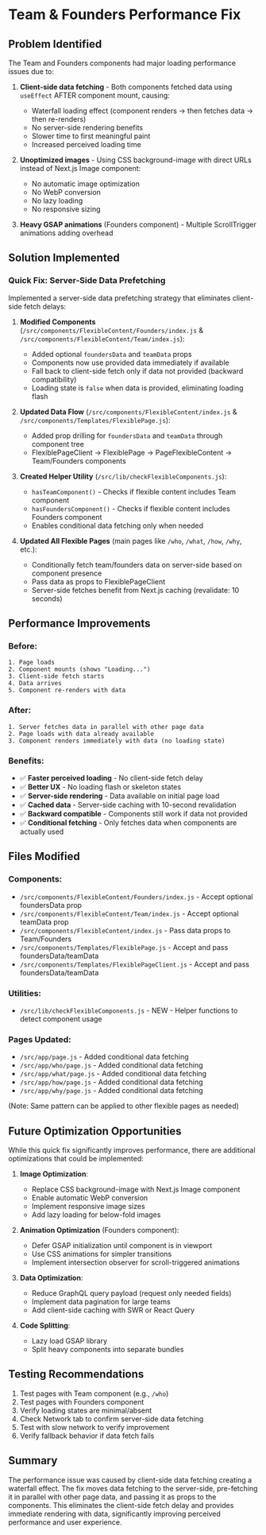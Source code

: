 # Team & Founders Performance Fix

## Problem Identified

The Team and Founders components had major loading performance issues due to:

1. **Client-side data fetching** - Both components fetched data using `useEffect` AFTER component mount, causing:
   - Waterfall loading effect (component renders → then fetches data → then re-renders)
   - No server-side rendering benefits
   - Slower time to first meaningful paint
   - Increased perceived loading time

2. **Unoptimized images** - Using CSS background-image with direct URLs instead of Next.js Image component:
   - No automatic image optimization
   - No WebP conversion
   - No lazy loading
   - No responsive sizing

3. **Heavy GSAP animations** (Founders component) - Multiple ScrollTrigger animations adding overhead

## Solution Implemented

### Quick Fix: Server-Side Data Prefetching

Implemented a server-side data prefetching strategy that eliminates client-side fetch delays:

1. **Modified Components** (`/src/components/FlexibleContent/Founders/index.js` & `/src/components/FlexibleContent/Team/index.js`):
   - Added optional `foundersData` and `teamData` props
   - Components now use provided data immediately if available
   - Fall back to client-side fetch only if data not provided (backward compatibility)
   - Loading state is `false` when data is provided, eliminating loading flash

2. **Updated Data Flow** (`/src/components/FlexibleContent/index.js` & `/src/components/Templates/FlexiblePage.js`):
   - Added prop drilling for `foundersData` and `teamData` through component tree
   - FlexiblePageClient → FlexiblePage → PageFlexibleContent → Team/Founders components

3. **Created Helper Utility** (`/src/lib/checkFlexibleComponents.js`):
   - `hasTeamComponent()` - Checks if flexible content includes Team component
   - `hasFoundersComponent()` - Checks if flexible content includes Founders component
   - Enables conditional data fetching only when needed

4. **Updated All Flexible Pages** (main pages like `/who`, `/what`, `/how`, `/why`, etc.):
   - Conditionally fetch team/founders data on server-side based on component presence
   - Pass data as props to FlexiblePageClient
   - Server-side fetches benefit from Next.js caching (revalidate: 10 seconds)

## Performance Improvements

### Before:
```
1. Page loads
2. Component mounts (shows "Loading...")
3. Client-side fetch starts
4. Data arrives
5. Component re-renders with data
```

### After:
```
1. Server fetches data in parallel with other page data
2. Page loads with data already available
3. Component renders immediately with data (no loading state)
```

### Benefits:
- ✅ **Faster perceived loading** - No client-side fetch delay
- ✅ **Better UX** - No loading flash or skeleton states
- ✅ **Server-side rendering** - Data available on initial page load
- ✅ **Cached data** - Server-side caching with 10-second revalidation
- ✅ **Backward compatible** - Components still work if data not provided
- ✅ **Conditional fetching** - Only fetches data when components are actually used

## Files Modified

### Components:
- `/src/components/FlexibleContent/Founders/index.js` - Accept optional foundersData prop
- `/src/components/FlexibleContent/Team/index.js` - Accept optional teamData prop
- `/src/components/FlexibleContent/index.js` - Pass data props to Team/Founders
- `/src/components/Templates/FlexiblePage.js` - Accept and pass foundersData/teamData
- `/src/components/Templates/FlexiblePageClient.js` - Accept and pass foundersData/teamData

### Utilities:
- `/src/lib/checkFlexibleComponents.js` - NEW - Helper functions to detect component usage

### Pages Updated:
- `/src/app/page.js` - Added conditional data fetching
- `/src/app/who/page.js` - Added conditional data fetching
- `/src/app/what/page.js` - Added conditional data fetching
- `/src/app/how/page.js` - Added conditional data fetching
- `/src/app/why/page.js` - Added conditional data fetching

(Note: Same pattern can be applied to other flexible pages as needed)

## Future Optimization Opportunities

While this quick fix significantly improves performance, there are additional optimizations that could be implemented:

1. **Image Optimization**:
   - Replace CSS background-image with Next.js Image component
   - Enable automatic WebP conversion
   - Implement responsive image sizes
   - Add lazy loading for below-fold images

2. **Animation Optimization** (Founders component):
   - Defer GSAP initialization until component is in viewport
   - Use CSS animations for simpler transitions
   - Implement intersection observer for scroll-triggered animations

3. **Data Optimization**:
   - Reduce GraphQL query payload (request only needed fields)
   - Implement data pagination for large teams
   - Add client-side caching with SWR or React Query

4. **Code Splitting**:
   - Lazy load GSAP library
   - Split heavy components into separate bundles

## Testing Recommendations

1. Test pages with Team component (e.g., `/who`)
2. Test pages with Founders component
3. Verify loading states are minimal/absent
4. Check Network tab to confirm server-side data fetching
5. Test with slow network to verify improvement
6. Verify fallback behavior if data fetch fails

## Summary

The performance issue was caused by client-side data fetching creating a waterfall effect. The fix moves data fetching to the server-side, pre-fetching it in parallel with other page data, and passing it as props to the components. This eliminates the client-side fetch delay and provides immediate rendering with data, significantly improving perceived performance and user experience.


